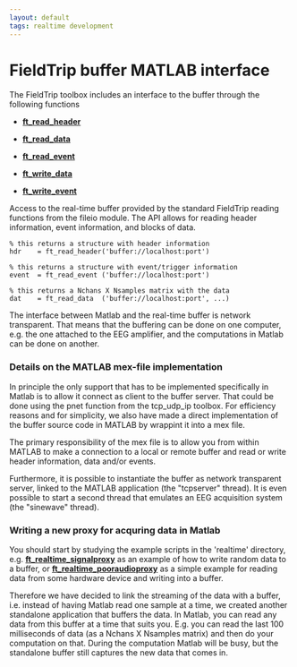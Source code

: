 ```yaml
---
layout: default
tags: realtime development
---
```



# FieldTrip buffer MATLAB interface

The FieldTrip toolbox includes an interface to the buffer through the following functions

*  **[ft_read_header](/reference/ft_read_header)**

*  **[ft_read_data](/reference/ft_read_data)**

*  **[ft_read_event](/reference/ft_read_event)**

*  **[ft_write_data](/reference/ft_write_data)**

*  **[ft_write_event](/reference/ft_write_event)**

Access to the real-time buffer provided by the standard FieldTrip reading functions from the fileio module. The API allows for reading header information, event information, and blocks of data. 

    % this returns a structure with header information
    hdr    = ft_read_header('buffer://localhost:port')       
    
    % this returns a structure with event/trigger information
    event  = ft_read_event ('buffer://localhost:port')       
    
    % this returns a Nchans X Nsamples matrix with the data
    dat    = ft_read_data  ('buffer://localhost:port', ...)  

The interface between Matlab and the real-time buffer is network transparent. That means that the buffering can be done on one computer, e.g. the one attached to the EEG amplifier, and the computations in Matlab can be done on another. 


### Details on the MATLAB mex-file implementation

In principle the only support that has to be implemented specifically in Matlab is to allow it connect as client to the buffer server. That could be done using the pnet function from the tcp_udp_ip toolbox. For efficiency reasons and for simplicity, we also have made a direct implementation of the buffer source code in MATLAB by wrappint it into a mex file. 

The primary responsibility of the mex file is to allow you from within MATLAB to make a connection to a local or remote buffer and read or write header information, data and/or events.

Furthermore, it is possible to instantiate the buffer as network transparent server, linked to the MATLAB application (the "tcpserver" thread). It is even possible to start a second thread that emulates an EEG acquisition system (the "sinewave" thread).


### Writing a new proxy for acquring data in Matlab

You should start by studying the example scripts in the 'realtime' directory, e.g. **[ft_realtime_signalproxy](/reference/ft_realtime_signalproxy)** as an example of how to write random data to a buffer, or **[ft_realtime_pooraudioproxy](/reference/ft_realtime_pooraudioproxy)** as a simple example for reading data from some hardware device and writing into a buffer.

Therefore we have decided to link the streaming of the data with a buffer, i.e. instead of having Matlab read one sample at a time, we created another standalone application that buffers the data. In Matlab, you can read any data from this buffer at a time that suits you. E.g. you can read the last 100 milliseconds of data (as a Nchans X Nsamples matrix) and then do your computation on that. During the computation Matlab will be busy, but the standalone buffer still captures the new data that comes in.




